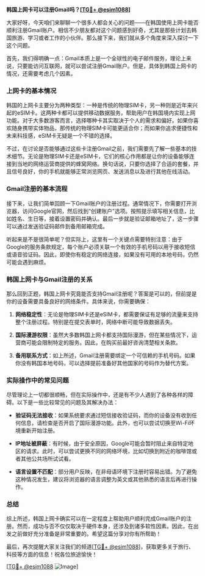 **韩国上网卡可以注册Gmail吗？[[TG💪+ @esim1088](https://t.me/s/esim1088)]**

大家好呀，今天咱们来聊聊一个很多人都会关心的问题——在韩国使用上网卡能否顺利注册Gmail账户。相信不少朋友都对这个问题感到好奇，尤其是那些计划去韩国旅游、学习或者工作的小伙伴。那么接下来，我们就从多个角度来深入探讨一下这个问题。

首先，我们得明确一点：Gmail本质上是一个全球性的电子邮件服务，理论上来说，只要能访问互联网，就可以尝试注册Gmail账户。但是，具体到韩国上网卡的情况，还需要考虑几个因素。

### 上网卡的基本情况

韩国的上网卡主要分为两种类型：一种是传统的物理SIM卡，另一种则是近年来兴起的eSIM卡。这两种卡都可以提供移动数据服务，帮助用户在韩国境内实现上网功能。对于大多数游客而言，选择哪种卡其实取决于个人的需求和偏好。如果你喜欢随身携带实体物品，那传统的物理SIM卡可能更适合你；而如果你追求便捷性和未来科技感，eSIM卡无疑是一个不错的选择。

不过，在讨论是否能够通过这些卡注册Gmail之前，我们需要先了解一些基本的技术细节。无论是物理SIM卡还是eSIM卡，它们的核心作用都是让你的设备能够连接到当地的网络运营商提供的蜂窝网络。换句话说，只要你选择了合适的套餐，并且信号良好，你的手机就能够正常浏览网页、发送消息以及进行其他在线活动。

### Gmail注册的基本流程

接下来，让我们简单回顾一下Gmail账户的注册过程。通常情况下，你需要打开浏览器，访问Google官网，然后找到“创建账户”选项。按照提示填写相关信息，比如姓名、生日等，接着设置密码并确认。最后一步就是验证邮箱地址了，这一步骤可以通过发送验证码邮件到备用邮箱完成。

听起来是不是很简单呢？但实际上，这里有一个关键点需要特别注意：由于Google的服务条款规定，每个账户必须关联一个有效的手机号码以用于接收短信或语音验证码。因此，即使你有稳定的网络连接，如果没有可用的本地号码，仍然可能会遇到麻烦。

### 韩国上网卡与Gmail注册的关系

那么回到正题，韩国上网卡究竟能否支持Gmail注册呢？答案是可以的，但前提是你的设备需要具备良好的网络条件。具体来说，你需要确保：

1. **网络稳定性**：无论是物理SIM卡还是eSIM卡，都需要保证有足够的流量来支持整个注册过程。特别是在提交表单时，网络中断可能导致数据丢失。
   
2. **国际漫游权限**：虽然大多数韩国上网卡都支持国际漫游，但在某些情况下，运营商可能会限制特定的服务。因此，在购买前最好咨询清楚相关条款。
   
3. **备用联系方式**：如上所述，Gmail注册需要绑定一个可信赖的手机号码。如果你没有韩国本地号码，可以选择提前准备好其他国家的号码作为替代方案。

### 实际操作中的常见问题

尽管理论上一切都很顺畅，但在实际操作中，还是有不少人遇到了各种各样的障碍。以下是一些比较常见的问题及其解决办法：

- **验证码无法接收**：如果系统要求通过短信接收验证码，而你的设备没有收到任何信息，请检查是否开启了国际漫游功能。此外，也可以尝试切换至Wi-Fi环境重新开始注册。
  
- **IP地址被屏蔽**：有时候，由于安全原因，Google可能会暂时阻止来自特定地区的请求。此时，可以尝试更换不同的网络环境，比如切换到附近的咖啡馆或者其他公共场所试试看。

- **语言设置不匹配**：部分用户反映，在非母语环境下注册时容易出错。为了避免这种情况发生，建议将浏览器的语言调整为英文或其他熟悉的语言后再进行操作。

### 总结

综上所述，韩国上网卡确实可以在一定程度上帮助用户顺利完成Gmail账户的注册。然而，成功与否不仅仅取决于硬件本身，还涉及到诸多软性因素。因此，在出发之前做好充分准备是非常重要的。希望这篇分享对你有所帮助！

最后，再次提醒大家关注我们的频道[[TG💪+ @esim1088](https://t.me/s/esim1088)]，获取更多关于旅行、科技等方面的信息！祝各位旅途愉快！

[[TG💪+ @esim1088](https://t.me/s/esim1088) ![Image](https://i.postimg.cc/4NQfJmqS/Snipaste-2025-05-13-00-14-12.png)]